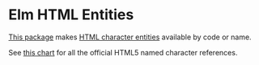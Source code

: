 # Elm HTML Entities

[This package](https://package.elm-lang.org/packages/joshforisha/elm-html-entities/latest/) makes [HTML character entities](https://www.w3.org/TR/html5/syntax.html#named-character-references) available by code or name.

See [this chart](https://dev.w3.org/html5/html-author/charref) for all the official HTML5 named character references.
